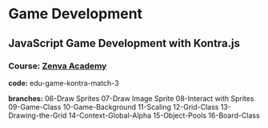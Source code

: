# Game Development

## JavaScript Game Development with Kontra.js 

### Course: [Zenva Academy](https://zenva.com)

**code:** edu-game-kontra-match-3

**branches:**
06-Draw Sprites
07-Draw Image Sprite
08-Interact with Sprites
09-Game-Class
10-Game-Background
11-Scaling
12-Grid-Class
13-Drawing-the-Grid
14-Context-Global-Alpha
15-Object-Pools
16-Board-Class
